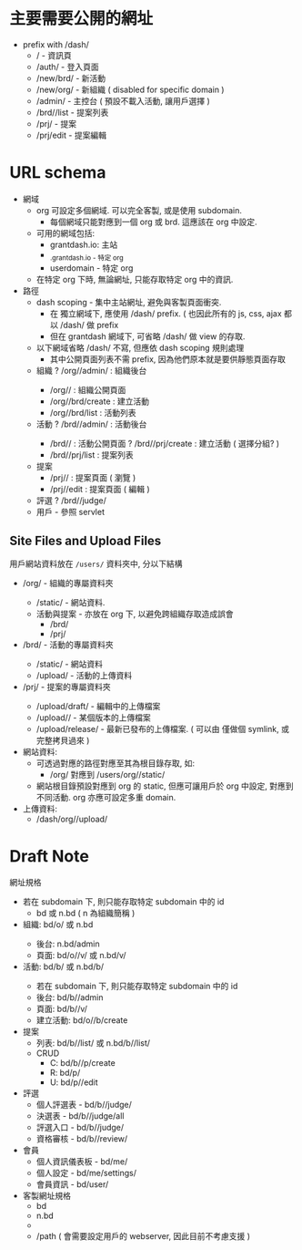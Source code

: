 # 主要需要公開的網址
 - prefix with /dash/
   - /                      - 資訊頁
   - /auth/                 - 登入頁面
   - /new/brd/              - 新活動
   - /new/org/              - 新組織 ( disabled for specific domain )
   - /admin/                - 主控台 ( 預設不載入活動, 讓用戶選擇 )
   - /brd/<slug>/list       - 提案列表
   - /prj/<slug>            - 提案
   - /prj/edit              - 提案編輯


# URL schema

 - 網域
   - org 可設定多個網域. 可以完全客製, 或是使用 subdomain.
     - 每個網域只能對應到一個 org 或 brd. 這應該在 org 中設定.
   - 可用的網域包括:
     - grantdash.io: 主站
     - <sub>.grantdash.io     - 特定 org 
     - userdomain             - 特定 org
   - 在特定 org 下時, 無論網址, 只能存取特定 org 中的資訊.
 - 路徑
   - dash scoping - 集中主站網址, 避免與客製頁面衝突.
     - 在 獨立網域下, 應使用 /dash/ prefix. ( 也因此所有的 js, css, ajax 都以 /dash/ 做 prefix
     - 但在 grantdash 網域下, 可省略 /dash/ 做 view 的存取. 
   - 以下網域省略 /dash/ 不寫, 但應依 dash scoping 規則處理
     - 其中公開頁面列表不需 prefix, 因為他們原本就是要供靜態頁面存取
   - 組織
     ? /org/<slug>/admin/     : 組織後台
     - /org/<slug>/           : 組織公開頁面
     - /org/<slug>/brd/create : 建立活動
     - /org/<slug>/brd/list   : 活動列表
   - 活動
     ? /brd/<slug>/admin/     : 活動後台
     - /brd/<slug>/           : 活動公開頁面
     ? /brd/<slug>/prj/create : 建立活動 ( 選擇分組? )
     - /brd/<slug>/prj/list   : 提案列表
   - 提案
     - /prj/<slug>/           : 提案頁面 ( 瀏覽 )
     - /prj/<slug>/edit       : 提案頁面 ( 編輯 )
   - 評選
     ? /brd/<slug>/judge/
   - 用戶 - 參照 servlet


## Site Files and Upload Files

用戶網站資料放在 `/users/` 資料夾中, 分以下結構
 - /org/<slug>        - 組織的專屬資料夾
   - /static/         - 網站資料.
   - 活動與提案       - 亦放在 org 下, 以避免跨組織存取造成誤會
     - /brd/<slug>
     - /prj/<slug>
 - /brd/<slug>        - 活動的專屬資料夾
   - /static/         - 網站資料
   - /upload/         - 活動的上傳資料
 - /prj/<slug>        - 提案的專屬資料夾
   - /upload/draft/   - 編輯中的上傳檔案
   - /upload/<v>/     - 某個版本的上傳檔案
   - /upload/release/ - 最新已發布的上傳檔案. ( 可以由 <v> 僅做個 symlink, 或完整拷貝過來 )
 - 網站資料:
   - 可透過對應的路徑對應至其為根目錄存取, 如:
     - <domain>/org/<slug> 對應到 /users/org/<slug>/static/
   - 網站根目錄預設對應到 org 的 static, 但應可讓用戶於 org 中設定, 對應到不同活動. org 亦應可設定多重 domain.
 - 上傳資料:
   - /dash/org/<slug>/upload/<filename>


# Draft Note

網址規格
 - 若在 subdomain 下, 則只能存取特定 subdomain 中的 id
   - bd 或 n.bd ( n 為組織簡稱 )
 - 組織: bd/o/<name> 或 n.bd
   - 後台: n.bd/admin
   - 頁面: bd/o/<name>/v/<page> 或 n.bd/v/<page>
 - 活動: bd/b/<id> 或 n.bd/b/<id>
   - 若在 subdomain 下, 則只能存取特定 subdomain 中的 id
   - 後台: bd/b/<id>/admin
   - 頁面: bd/b/<id>/v/<page>
   - 建立活動: bd/o/<name>/b/create
 - 提案
   - 列表: bd/b/<id>/list/<page> 或 n.bd/b/<id>/list/<page>
   - CRUD
     - C: bd/b/<id>/p/create
     - R: bd/p/<id>
     - U: bd/p/<id>/edit
 - 評選
   - 個人評選表 - bd/b/<id>/judge/<uid>
   - 決選表 -  bd/b/<id>/judge/all
   - 評選入口 - bd/b/<id>/judge/
   - 資格審核 - bd/b/<id>/review/
 - 會員
   - 個人資訊儀表板 - bd/me/
   - 個人設定 - bd/me/settings/
   - 會員資訊 - bd/user/<id>
 - 客製網址規格
   - bd
   - n.bd
   - <custom-domain>
   - <custom-domain>/path ( 會需要設定用戶的 webserver, 因此目前不考慮支援 )


